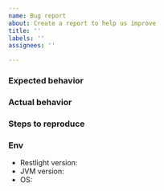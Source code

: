 ```yaml
---
name: Bug report
about: Create a report to help us improve
title: ''
labels: ''
assignees: ''

---
```


### Expected behavior

### Actual behavior

### Steps to reproduce

### Env
- Restlight version: 
- JVM version: 
- OS:
